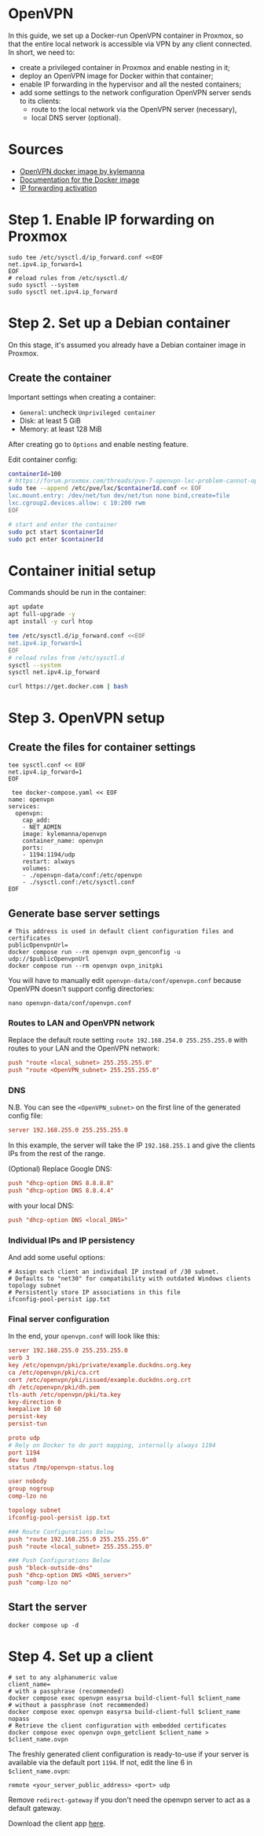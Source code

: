 # OpenVPN

In this guide, we set up a Docker-run OpenVPN container in Proxmox, so that the entire local network
is accessible via VPN by any client connected. In short, we need to:
- create a privileged container in Proxmox and enable nesting in it;
- deploy an OpenVPN image for Docker within that container;
- enable IP forwarding in the hypervisor and all the nested containers;
- add some settings to the network configuration OpenVPN server sends to its clients:
  - route to the local network via the OpenVPN server (necessary),
  - local DNS server (optional).

# Sources

- [OpenVPN docker image by kylemanna](https://hub.docker.com/r/kylemanna/openvpn/)
- [Documentation for the Docker image](https://github.com/kylemanna/docker-openvpn)
- [IP forwarding activation](https://www.dmosk.ru/miniinstruktions.php?mini=openvpn-local-network)

# Step 1. Enable IP forwarding on Proxmox

```shell
sudo tee /etc/sysctl.d/ip_forward.conf <<EOF
net.ipv4.ip_forward=1
EOF
# reload rules from /etc/sysctl.d/
sudo sysctl --system
sudo sysctl net.ipv4.ip_forward
```

# Step 2. Set up a Debian container

On this stage, it's assumed you already have a Debian container image in Proxmox.

## Create the container

Important settings when creating a container:

- `General`: uncheck `Unprivileged container`
- Disk: at least 5 GiB
- Memory: at least 128 MiB

After creating go to `Options` and enable nesting feature.

Edit container config:

```bash
containerId=100
# https://forum.proxmox.com/threads/pve-7-openvpn-lxc-problem-cannot-open-tun-tap-dev.92893/
sudo tee --append /etc/pve/lxc/$containerId.conf << EOF
lxc.mount.entry: /dev/net/tun dev/net/tun none bind,create=file
lxc.cgroup2.devices.allow: c 10:200 rwm
EOF

# start and enter the container
sudo pct start $containerId
sudo pct enter $containerId
```

# Container initial setup

Commands should be run in the container:

```bash
apt update
apt full-upgrade -y
apt install -y curl htop

tee /etc/sysctl.d/ip_forward.conf <<EOF
net.ipv4.ip_forward=1
EOF
# reload rules from /etc/sysctl.d
sysctl --system
sysctl net.ipv4.ip_forward

curl https://get.docker.com | bash
```

# Step 3. OpenVPN setup

## Create the files for container settings

```shell
tee sysctl.conf << EOF
net.ipv4.ip_forward=1
EOF

 tee docker-compose.yaml << EOF
name: openvpn
services:
  openvpn:
    cap_add:
    - NET_ADMIN
    image: kylemanna/openvpn
    container_name: openvpn
    ports:
    - 1194:1194/udp
    restart: always
    volumes:
    - ./openvpn-data/conf:/etc/openvpn
    - ./sysctl.conf:/etc/sysctl.conf
EOF
```

## Generate base server settings

```shell
# This address is used in default client configuration files and certificates
publicOpenvpnUrl=
docker compose run --rm openvpn ovpn_genconfig -u udp://$publicOpenvpnUrl
docker compose run --rm openvpn ovpn_initpki
```

You will have to manually edit `openvpn-data/conf/openvpn.conf` because OpenVPN doesn't support config directories:

```shell
nano openvpn-data/conf/openvpn.conf
```

### Routes to LAN and OpenVPN network

Replace the default route setting `route 192.168.254.0 255.255.255.0`
with routes to your LAN and the OpenVPN network:

```conf
push "route <local_subnet> 255.255.255.0"
push "route <OpenVPN_subnet> 255.255.255.0"
```

### DNS

N.B. You can see the `<OpenVPN_subnet>` on the first line of the generated config file:

```conf
server 192.168.255.0 255.255.255.0
```

In this example, the server will take the IP `192.168.255.1` and give the clients IPs from the rest of the range.

(Optional) Replace Google DNS:

```conf
push "dhcp-option DNS 8.8.8.8"
push "dhcp-option DNS 8.8.4.4"
```

with your local DNS:

```conf
push "dhcp-option DNS <local_DNS>"
```

### Individual IPs and IP persistency

And add some useful options:

```
# Assign each client an individual IP instead of /30 subnet.
# Defaults to "net30" for compatibility with outdated Windows clients
topology subnet
# Persistently store IP associations in this file
ifconfig-pool-persist ipp.txt
```

### Final server configuration

In the end, your `openvpn.conf` will look like this:

```conf
server 192.168.255.0 255.255.255.0
verb 3
key /etc/openvpn/pki/private/example.duckdns.org.key
ca /etc/openvpn/pki/ca.crt
cert /etc/openvpn/pki/issued/example.duckdns.org.crt
dh /etc/openvpn/pki/dh.pem
tls-auth /etc/openvpn/pki/ta.key
key-direction 0
keepalive 10 60
persist-key
persist-tun

proto udp
# Rely on Docker to do port mapping, internally always 1194
port 1194
dev tun0
status /tmp/openvpn-status.log

user nobody
group nogroup
comp-lzo no

topology subnet
ifconfig-pool-persist ipp.txt

### Route Configurations Below
push "route 192.168.255.0 255.255.255.0"
push "route <local_subnet> 255.255.255.0"

### Push Configurations Below
push "block-outside-dns"
push "dhcp-option DNS <DNS_server>"
push "comp-lzo no"
```

## Start the server

```shell
docker compose up -d
```

# Step 4. Set up a client

```shell
# set to any alphanumeric value
client_name=
# with a passphrase (recommended)
docker compose exec openvpn easyrsa build-client-full $client_name
# without a passphrase (not recommended)
docker compose exec openvpn easyrsa build-client-full $client_name nopass
# Retrieve the client configuration with embedded certificates
docker compose exec openvpn ovpn_getclient $client_name > $client_name.ovpn
```

The freshly generated client configuration is ready-to-use if your server is available via the default port `1194`.
If not, edit the line 6 in `$client_name.ovpn`:

```
remote <your_server_public_address> <port> udp
```

Remove `redirect-gateway` if you don't need the openvpn server to act as a default gateway.

Download the client app [here](https://openvpn.net/client/).
